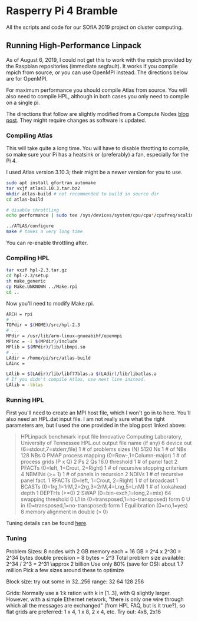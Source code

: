# Rasperry Pi 4 Bramble

All the scripts and code for our SOfIA 2019 project on cluster computing.

## Running High-Performance Linpack

As of August 6, 2019, I could not get this to work with the mpich
provided by the Raspbian repositories (immediate segfault). It works
if you compile mpich from source, or you can use OpenMPI instead. The
directions below are for OpenMPI.

For maximum performance you should compile Atlas from source. You will
also need to compile HPL, although in both cases you only need to
compile on a single pi.

The directions that follow are slightly modified from a Compute Nodes [blog post](https://computenodes.net/2018/06/28/building-hpl-an-atlas-for-the-raspberry-pi/). They might require changes as software is updated.

### Compiling Atlas

This will take quite a long time. You will have to disable throtting
to compile, so make sure your Pi has a heatsink or (preferably) a fan,
especially for the Pi 4.

I used Atlas version 3.10.3; their might be a newer version for you to use.

```sh
sudo apt install gfortran automake
tar vxjf atlas3.10.3.tar.bz2
mkdir atlas-build # not recommended to build in source dir
cd atlas-build

# disable throttling
echo performance | sudo tee /sys/devices/system/cpu/cpu*/cpufreq/scaling_governor

../ATLAS/configure
make # takes a very long time

```

You can re-enable throttling after.

### Compiling HPL

```sh
tar vxzf hpl-2.3.tar.gz
cd hpl-2.3/setup
sh make_generic
cp Make.UNKNOWN ../Make.rpi
cd ..
```

Now you'll need to modify Make.rpi.

```sh
ARCH = rpi
# ...
TOPdir = $(HOME)/src/hpl-2.3
# ...
MPdir = /usr/lib/arm-linux-gnueabihf/openmpi
MPinc = -I $(MPdir)/include
MPlib = $(MPdir)/lib/libmpi.so
# ...
LAdir = /home/pi/src/atlas-build
LAinc =

LAlib = $(LAdir)/lib/libf77blas.a $(LAdir)/lib/libatlas.a
# If you didn't compile Atlas, use next line instead.
LAlib = -lblas
```

### Running HPL

First you'll need to create an MPI host file, which I won't go in to
here. You'll also need an HPL.dat input file. I am not really sure
what the right parameters are, but I used the one provided in the blog
post linked above:

> HPLinpack benchmark input file
> Innovative Computing Laboratory, University of Tennessee
> HPL.out      output file name (if any)
> 6            device out (6=stdout,7=stderr,file)
> 1            # of problems sizes (N)
> 5120         Ns
> 1            # of NBs
> 128          NBs
> 0            PMAP process mapping (0=Row-,1=Column-major)
> 1            # of process grids (P x Q)
> 2            Ps
> 2            Qs
> 16.0         threshold
> 1            # of panel fact
> 2            PFACTs (0=left, 1=Crout, 2=Right)
> 1            # of recursive stopping criterium
> 4            NBMINs (>= 1)
> 1            # of panels in recursion
> 2            NDIVs
> 1            # of recursive panel fact.
> 1            RFACTs (0=left, 1=Crout, 2=Right)
> 1            # of broadcast
> 1            BCASTs (0=1rg,1=1rM,2=2rg,3=2rM,4=Lng,5=LnM)
> 1            # of lookahead depth
> 1            DEPTHs (>=0)
> 2            SWAP (0=bin-exch,1=long,2=mix)
> 64           swapping threshold
> 0            L1 in (0=transposed,1=no-transposed) form
> 0            U  in (0=transposed,1=no-transposed) form
> 1            Equilibration (0=no,1=yes)
> 8            memory alignment in double (> 0)

Tuning details can be found [here](http://www.netlib.org/benchmark/hpl/tuning.html).

### Tuning

Problem Sizes: 8 nodes with 2 GB memory each = 16 GB = 2^4 x 2^30 = 2^34 bytes
double precision = 8 bytes = 2^3
Total problem size available: 2^34 / 2^3 = 2^31 \approx 2 billion
Use only 80% (save for OS): about 1.7 million
Pick a few sizes around these to optimize

Block size: try out some in 32..256 range: 32 64 128 256

Grids: Normally use a 1:k ration with k in [1..3], with Q slightly larger. However, with a simple Ethernet network, "there is only one wire through which all the messages are exchanged" (from HPL FAQ, but is it true?), so flat grids are preferred: 1 x 4, 1 x 8, 2 x 4, etc.
Try out: 4x8, 2x16
